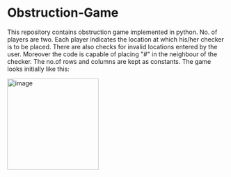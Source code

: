 # Obstruction-Game
This repository contains obstruction game implemented in python. 
No. of players are two. Each player indicates the location at which his/her checker is to be placed. There are also checks for invalid locations entered by the user. Moreover the code is capable of placing "#" in the neighbour of the checker. The no.of rows and columns are kept as constants. 
The game looks initially like this:

<img width="210" alt="image" src="https://user-images.githubusercontent.com/104001468/193616550-338c00b8-a8c1-4449-a7bc-010a233dbb65.png">
